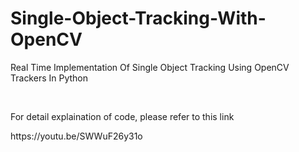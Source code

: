 # Single-Object-Tracking-With-OpenCV
Real Time Implementation Of Single Object Tracking Using OpenCV Trackers In Python

<br>
<p>For detail explaination of code, please refer to this link <p>
https://youtu.be/SWWuF26y31o

